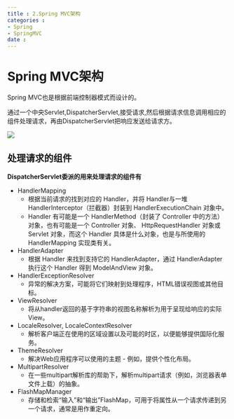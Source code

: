 ```yaml
---
title : 2.Spring MVC架构
categories : 
- Spring
- SpringMVC
date : 
---
```


# Spring MVC架构

Spring MVC也是根据前端控制器模式而设计的。

通过一个中央Servlet,DispatcherServlet,接受请求,然后根据请求信息调用相应的组件处理请求，再由DispatcherServlet把响应发送给请求方。

![](https://images2015.cnblogs.com/blog/932062/201609/932062-20160909153624488-530274633.png)

## 处理请求的组件

**DispatcherServlet委派的用来处理请求的组件有**

- HandlerMapping
    - 根据当前请求的找到对应的 Handler，并将 Handler与一堆 HandlerInterceptor（拦截器）封装到 HandlerExecutionChain 对象中。
    - Handler 有可能是一个 HandlerMethod（封装了 Controller 中的方法）对象，也有可能是一个 Controller 
        对象、 HttpRequestHandler 对象或 Servlet 对象，而这个 Handler 具体是什么对象，也是与所使用的 
        HandlerMapping 实现类有关。
- HandlerAdapter
    - 根据 Handler 来找到支持它的 HandlerAdapter，通过 HandlerAdapter 执行这个 Handler 得到 ModelAndView 对象。
- HandlerExceptionResolver
    - 异常的解决方案，可能将它们映射到处理程序，HTML错误视图或其他目标。 
- ViewResolver
    - 将从handler返回的基于字符串的视图名称解析为用于呈现给响应的实际View。
- LocaleResolver, LocaleContextResolver
    - 解析客户端正在使用的区域设置以及可能的时区，以便能够提供国际化服务。
- ThemeResolver
    - 解决Web应用程序可以使用的主题 - 例如，提供个性化布局。
- MultipartResolver
    - 在一些multipart解析库的帮助下，解析multipart请求（例如，浏览器表单文件上载）的抽象。
- FlashMapManager
    - 存储和检索“输入”和“输出”FlashMap，可用于将属性从一个请求传递到另一个请求，通常是用作重定向。